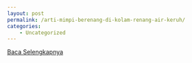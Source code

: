 ```yaml
---
layout: post
permalink: /arti-mimpi-berenang-di-kolam-renang-air-keruh/
categories:
    - Uncategorized
---
```


[Baca Selengkapnya](/08)